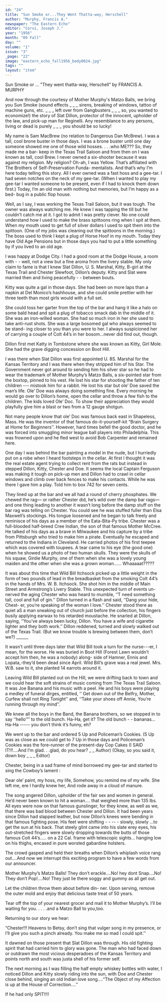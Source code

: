 ```yaml
---
id: "24"
title: "Sun Smoke or...They Went Thatta-way, Herschell"
author: "Murphy, Francis A."
newspaper: "The Eastern Echo"
editor: "Corvi, Joseph J."
year: "1956"
month: "09 Fall"
day: ""
volume: "1"
issue: "3"
_page: "22"
image: "eastern_echo_fall1956_body0024.jpg"
tags: ""
layout: "item"
---
```

Sun Smoke
or
... "They went thatta-way, Herschell”
by FRANCIS A. MURPHY

And now through the courtesy of Mother
Murphy's Matzo Balls, we bring you Sun Smoke
(sound effects _ _ _ sirens, breaking of windows,
tattoo of machine guns, etc. _ _ _ left over from
Gangbusters _ _ _ so, you wanted to economize!)
the story of Slat Dillon, protector of the innocent,
upholder of the law, and pick-up man for Reginelli.
Any resemblance to any persons, living or dead is
purely _ _ _ you should be so lucky!

My name is Sam MacBrew (no relation to
Dangerous Dan McBrew). I was a tall, cool brone
buster in those days. I was a brone buster until
one day someone showed me one of those wild
hosses. . . .who ME??? So, they made me a bar-
keep in the Texas Trail Saloon and from then on
I was known as tall, cool Brew. I never owned a
six-shooter because it was against my religion. My
religion? Oh-ah, I was Yellow. That’s affiliated
with The Brothers of Self-Preservation Funda-
mentalists. And that’s why I’m here today telling
this story. All I ever owned was a fast hoss and
a gee-tar. I had seven notches on the neck of my
gee-tar. (When I wanted to play my gee-tar I
wanted someone to be present, even if I had to
knock them down first.) Today, I’m an old man
with nothing but memories, but I’m happy as a bed-
bug in a public flop house.

Well, as I say, I was working the Texas Trail
Saloon, but it was tough. The owner was always
watching me. He knew I was tapping the till but
he couldn’t catch me at it. I got to admit I was
pretty clever. No one could understand how I
used to make the brass spittoons ring when I spit
at them. When my mouth used to get full of silver
dollars I used to spit them into the spittoon. (One
of my jobs was cleaning out the spittoons in the
morning.) The boss used to think I kept a plug
of Horse Hoof in my mouth. Today they have
Old Age Pensions but in those days you had to
put a little something by if you lived to an old age.

I was happy at Dodge City. I had a good room
at the Dodge House, a room with - - well, not a view
but a fine aroma from the livery stable. My only
claim to fame is that I knew Slat Dillon, U. S.
Marshal, Kitty, B-girl at the Texas Trail and
Chester Slewfoot, Dillon’s deputy. Kitty and Slat
were married then and living peacefully - - between
bouts.

Kitty was quite a gal in those days. She had
been on more laps than a napkin at Del Monico’s
hashhouse, and she could smile prettier with her
three teeth than most girls would with a full set. 

She could toss her garter from the top of the bar
and hang it like a halo on some bald head and spit
a plug of tobacco smack dab in the middle of it.
She was an iron-willed woman. She had so much
iron in her she used to take anti-rust shots. She was
a large bosomed gal who always seemed to be stand-
ing closer to you than you were to her. I always
suspicioned her of carrying a couple of Colt 44’s in
her bosom...never did find out, though.

Dillon first met Katty in Tombstone where she
was known as Kitty, Girl Mole. She had the grave
digging concession on Boot Hill.

I was there when Slat Dillon was first appointed
U. 8S. Marshal for the Kansas Territory and I was
there when they stripped him of his Star. The
Government never got around to sending him his
silver star so he had to wear the trademark of
Mother Murphy’s Matzo Balls, a six-pointed star
from the boxtop, pinned to his vest. He lost his star
for shooting the father of ten children --- mistook
him for a rabbit. He lost his star but ole’ Doe saved
the man’s life. Ole’ Doe was always doing something
fine. Every morning he would go over to Dillon’s
home, open the cellar and throw a few fish to the
children. The kids loved Ole’ Doc. To show their
appreciation they would playfully give him a blast
or two from a 12 gauge shotgun.

Not many people know that ole’ Doc was famous
back east in Shapeless, Mass. He was the inventor
of that famous do-it-yourself-kit “Brain Surgery at
Home for Beginners’’. However, hard times befell
the good doctor, and he was forced into smuggling
minor league ball players into Philadelphia. This
was frowned upon and he fled west to avoid Bob
Carpenter and remained here.

One day I was behind the bar painting a model
in the nude, but I hurriedly put on a robe when I
heard footsteps in the cellar. At first I thought it
was the real estate agent trying to collect rent from
the rats but instead in stepped Dillon, Kitty, Chester
and Doe. It seems the local Captain Ferguson was
making it tough on pick-up men and Dillon had to
crawl in cellar windows and climb over back fences
to make his contacts. While he was there I gave
him a play. Told him to box 742 for seven cents.

They lined up at the bar and we all had a
round of cherry phosphates. We chewed the rag—
or rather Chester did, he’s wild over the damp bar
rags—and one thing leading to another it wasn’t
long before the damp stuff on the bar rag was telling
on Chester. You could see he was stuffed fuller than
Elsa Maxwell’s stockings. His tongue loosened and
he began to talk freely and reminisce of his days
as a member of the Eata-Bita-Py tribe. Chester was
a full-blooded half-breed Cree Indian, the son of
that famous Mother McCree. He talked of his days
as a brave in Milwaukee and his capture by a tribe
from Pittsburgh who tried to make him a pirate.
Eventually he escaped and returned to the Indians
in Cleveland. He carried photos of his first teepee
which was covered with toupees. A tear came to his
eye (the good one) when he showed us a photo of
two human skulls. They were the skulls of his
squaw, Girdie Murphy, one of them when she was a
lovely young maiden and the other when she was
a grown woman...... Whaaaaat?????

It was about this time that Wild Bill Itchsock
picked up a little weight in the form of two pounds
of lead in the breadbasket from the smoking Colt
44’s in the hands of Mrs. W. B. Itchsock. She shot
him in the middle of Main Street and Armstrong’s
Livery Stable. This unexpected turn of events un-
nerved the aging Chester who was heard to mumble,
‘‘T need something tall, cool and full of gin.’’ Dillon
turned in a flash and said, ‘‘Dang your hide, Chest-
er, you’re speaking of the woman I love.’’ Chester
stood there as quiet aS a man sneaking out of
church just before the collection, his fingers busily
applying earwax to his retarded moustache. He
snarled at Dillon, saying, ‘‘You’ve always been
lucky, Dillon. You have a wife and cigarette lighter
and they both work.’’ Dillon reddened, turned and
slowly walked out of the Texas Trail. (But we know
trouble is brewing between them, don’t we?) ______

It wasn’t until three days later that Wild Bill
took a turn for the nurse---er, I mean, for the
worse. He was buried in Boot Hill (Forest Lawn
wouldn’t accept him then, he was a nobody) along-
side of Hamner, Ennis and Lopata,-they’d been
dead since April. Wild Bill’s grave was a real jewel.
Mrs. W.B. saw to it, she planted 14 earrots
around it.

Leaving Wild Bill planted out on the Hill, we
were drifting back to town and we could hear the
soft strains of music coming from The Texas Trail
Saloon. It was Joe Banana and his music with a
peel. He and his boys were playing a medley of
funeral dirges, entitled, ‘‘ Get down out of the
Belfry, Mother, Curfew shall not Ring Tonight’’
and, ‘‘Take your shoes off Annie, You’re running
through my mind’’.

We knew all the boys in the Band, the Banana
brothers, so we stopped in to say ‘‘hello’”’ to the old
bunch. Ha-Ha, get it? The old bunch - - bananas...
Ha-Ha ----- you don’t think it’s funny, eh?

We went up to the bar and ordered 5 Up and
Policeman’s Cookies. (5 Up was as close as we
could get to 7 Up in those days and Policeman’s
Cookies was the fore-runner of the present-day Cop
Cakes (I SAID IT!!!....And I’m glad. . .glad, do
you hear? _ _ Author) (Okay, so you said it, down
boy _ _ _ Editor)

Chester, being in a sad frame of mind borrowed
my gee-tar and started to sing the Cowboy’s lament :

Dear ole’ paint, my hoss, my life,
Somehow, you remind me of my wife.
She left me, ere I hardly knew her,
And rode away in a cloud of manure.

The song angered Dillon, upholder of the fair
sex and women in general. He’d never been known
to hit a woman.... that weighed more than 135 lbs.
All eyes were now on that famous gunslinger, for
they knew, as well as we, that there was bad blood
between Chester and Dillon. It had been years since
Dillon had slapped leather, but now Dillon’s knees
were bending in that famous fighting pose. His feet
were shifting - - -- - slowly, slowly ...to get the sun
at his back. That steely glint came into his slate
erey eyes, his out-stretched fingers were slowly
dropping towards the butts of those famous Colt
44’s..... on a 22 Cal. frame with telescopic sights...
hanging low on his thighs, encased in pure worsted
gabardine holsters.

The crowd gasped and held their breaths when
Dillon’s whiplash voice rang out....And now we
interrupt this exciting program to have a few words
from our announcer.

Mother Murphy’s Matzo Balls! They don’t
erackle....No! hey dont Snap....No! They
don’t Pop!....No! They just lie there soggy and
gummy as all get out.

Let the children throw them about before din-
ner. Upon serving, remove the outer mold and enjoy
that delicious taste treat of 50 years.

Tear off the top of your nearest grocer and
mail it to Mother Murphy’s. I’ll be waiting for
you. . . . .and a Matzo Ball to you,too.

Returning to our story we hear:

“Chester!!! Heavens to Betsy, don’t sing that
vulger song in my presence, or I’ll give you such
a pinch already. You make me so mad I could spit.’’

It dawned on those present that Slat Dillon was
through. His old fighting spirit that had carried him
to glory was gone. The man who had faced down or
outdrawn the most vicious desperadoes of the
Kansas Territory and points north and south was
justa shell of his former self.

The next morning as I was filling the half
empty whiskey bottles with water, I noticed Dillon
and Kitty slowly riding into the sun, with Doe and
Chester close behind, singing an old Indian love
song....‘‘The Object of my Affection is up at the
House of Correction....’’

If he had only SPIT!!!!
